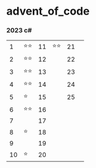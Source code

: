 # advent_of_code

### 2023 c\#

|     |      |     |      |     |     |
| --- | ---- | --- | ---- | --- | --- |
| 1   | ⭐⭐ | 11  | ⭐⭐ | 21  |     |
| 2   | ⭐⭐ | 12  |      | 22  |     |
| 3   | ⭐⭐ | 13  |      | 23  |     |
| 4   | ⭐⭐ | 14  |      | 24  |     |
| 5   | ⭐   | 15  |      | 25  |     |
| 6   | ⭐⭐ | 16  |      |     |     |
| 7   |      | 17  |      |     |     |
| 8   | ⭐   | 18  |      |     |     |
| 9   |      | 19  |      |     |     |
| 10  | ⭐   | 20  |      |     |     |
